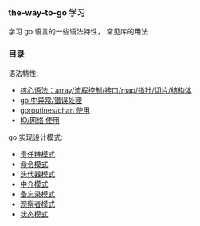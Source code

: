 ### the-way-to-go 学习

学习 go 语言的一些语法特性， 常见库的用法


### 目录

语法特性:
- [核心语法：array/流程控制/接口/map/指针/切片/结构体](./core-use)
- [go 中异常/错误处理](./exp-use)
- [goroutines/chan 使用](./goroutines)
- [IO/网络 使用](./io-use)

go 实现设计模式:
- [责任链模式](./design-patterns/chain-of-responsibility/chain-of-responsibility.go)
- [命令模式](./design-patterns/command/command.go)
- [迭代器模式](./design-patterns/iterator/iterator.go)
- [中介模式](./design-patterns/mediator/mediator.go)
- [备忘录模式](./design-patterns/memento/memento.go)
- [观察者模式](./design-patterns/observer/observer.go)
- [状态模式](./design-patterns/state/state.go)